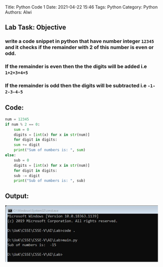 Title: Python Code 1
Date: 2021-04-22 15:46
Tags: Python
Category: Python
Authors: Alwi

## Lab Task: Objective
### write a code snippet in python that have number integer `12345` and it checks if the remainder with 2 of this number is even or odd.
### If the remainder is even then the the digits will be added i.e `1+2+3+4+5`
### If the remainder is odd then the digits will be subtracted i.e `-1-2-3-4-5`

## Code:
```Python
num = 12345
if num % 2 == 0:
    sum = 0
    digits = [int(x) for x in str(num)]
    for digit in digits:
    sum += digit
    print("Sum of numbers is: ", sum)
else:
    sub = 0
    digits = [int(x) for x in str(num)]
    for digit in digits:
    sub -= digit
    print("Sub of numbers is: ", sub)
```

## Output:
![Python](images/PY-1.1.JPG "PY-1 output")